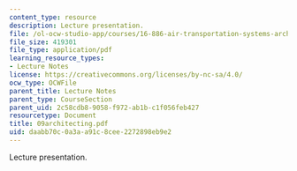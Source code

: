 ```yaml
---
content_type: resource
description: Lecture presentation.
file: /ol-ocw-studio-app/courses/16-886-air-transportation-systems-architecting-spring-2004/daabb70c0a3aa91c8cee2272898eb9e2_09architecting.pdf
file_size: 419301
file_type: application/pdf
learning_resource_types:
- Lecture Notes
license: https://creativecommons.org/licenses/by-nc-sa/4.0/
ocw_type: OCWFile
parent_title: Lecture Notes
parent_type: CourseSection
parent_uid: 2c58cdb8-9058-f972-ab1b-c1f056feb427
resourcetype: Document
title: 09architecting.pdf
uid: daabb70c-0a3a-a91c-8cee-2272898eb9e2
---
```

Lecture presentation.